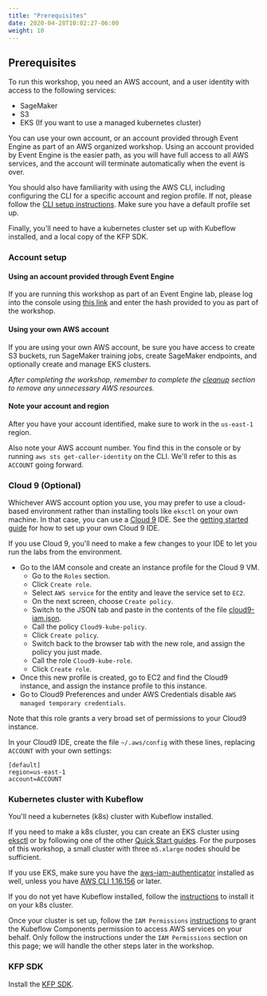 ```yaml
---
title: "Prerequisites"
date: 2020-04-28T10:02:27-06:00
weight: 10
---
```


## Prerequisites

To run this workshop, you need an AWS account, and a user identity with access to the following services:

* SageMaker
* S3
* EKS (If you want to use a managed kubernetes cluster)

You can use your own account, or an account provided through Event Engine as part of an AWS organized workshop.  Using an account provided by Event Engine is the easier path, as you will have full access to all AWS services, and the account will terminate automatically when the event is over.

You should also have familiarity with using the AWS CLI, including configuring the CLI for a specific account and region profile.  If not, please follow the [CLI setup instructions](https://github.com/aws/aws-cli).  Make sure you have a default profile set up.

Finally, you'll need to have a kubernetes cluster set up with Kubeflow installed, and a local copy of the KFP SDK.

### Account setup 

#### Using an account provided through Event Engine

If you are running this workshop as part of an Event Engine lab, please log into the console using [this link](https://dashboard.eventengine.run/) and enter the hash provided to you as part of the workshop.

#### Using your own AWS account

If you are using your own AWS account, be sure you have access to create S3 buckets, run SageMaker training jobs, create SageMaker endpoints, and optionally create and manage EKS clusters.

*After completing the workshop, remember to complete the [cleanup](/workshop-k8s-pipeline/next) section to remove any unnecessary AWS resources.*

#### Note your account and region

After you have your account identified, make sure to work in the `us-east-1` region.  

Also note your AWS account number.  You find this in the console or by running `aws sts get-caller-identity` on the CLI.  We'll refer to this as `ACCOUNT` going forward.

### Cloud 9 (Optional)

Whichever AWS account option you use, you may prefer to use a cloud-based environment rather than installing tools like `eksctl` on your own machine.  In that case, you can use a [Cloud 9](https://aws.amazon.com/cloud9/) IDE.  See the [getting started guide](https://docs.aws.amazon.com/cloud9/latest/user-guide/welcome.html#how-to-get-started) for how to set up your own Cloud 9 IDE.

If you use Cloud 9, you'll need to make a few changes to your IDE to let you run the labs from the environment.

* Go to the IAM console and create an instance profile for the Cloud 9 VM.  
    * Go to the `Roles` section.
    * Click `Create role`.
    * Select `AWS service` for the entity and leave the service set to `EC2`.
    * On the next screen, choose `Create policy`.
    * Switch to the JSON tab and paste in the contents of the file [cloud9-iam.json](/files/pipeline/cloud9-iam.json).
    * Call the policy `Cloud9-kube-policy`.
    * Click `Create policy`.
    * Switch back to the browser tab with the new role, and assign the policy you just made.
    * Call the role `Cloud9-kube-role`.
    * Click `Create role`.
* Once this new profile is created, go to EC2 and find the Cloud9 instance, and assign the instance profile to this instance.
* Go to Cloud9 Preferences and under AWS Credentials disable `AWS managed temporary credentials`.  

Note that this role grants a very broad set of permissions to your Cloud9 instance.  

In your Cloud9 IDE, create the file `~/.aws/config` with these lines, replacing `ACCOUNT` with your own settings:

    [default]
    region=us-east-1
    account=ACCOUNT

### Kubernetes cluster with Kubeflow

You'll need a kubernetes (k8s) cluster with Kubeflow installed.  

If you need to make a k8s cluster, you can create an EKS cluster using [eksctl](https://eksctl.io/) or by following one of the other [Quick Start guides](https://docs.aws.amazon.com/eks/latest/userguide/getting-started.html).  For the purposes of this workshop, a small cluster with three `m5.xlarge` nodes should be sufficient.

If you use EKS, make sure you have the [aws-iam-authenticator](https://docs.aws.amazon.com/eks/latest/userguide/install-aws-iam-authenticator.html) installed as well, unless you have [AWS CLI 1.16.156](https://docs.aws.amazon.com/eks/latest/userguide/install-aws-iam-authenticator.html) or later.

If you do not yet have Kubeflow installed, follow the [instructions](https://www.kubeflow.org/docs/aws/deploy/install-kubeflow/) to install it on your k8s cluster.

Once your cluster is set up, follow the `IAM Permissions` [instructions](https://github.com/kubeflow/pipelines/tree/master/samples/contrib/aws-samples) to grant the Kubeflow Components permission to access AWS services on your behalf.  Only follow the instructions under the `IAM Permissions` section on this page; we will handle the other steps later in the workshop.

### KFP SDK

Install the [KFP SDK](https://www.kubeflow.org/docs/pipelines/sdk/install-sdk/#install-the-kubeflow-pipelines-sdk).
